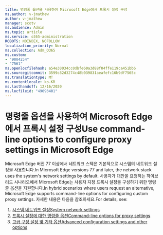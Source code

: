 ```yaml
---
title: 명령줄 옵션을 사용하여 Microsoft Edge에서 프록시 설정 구성
ms.author: v-jmathew
author: v-jmathew
manager: scotv
ms.audience: Admin
ms.topic: article
ms.service: o365-administration
ROBOTS: NOINDEX, NOFOLLOW
localization_priority: Normal
ms.collection: Adm_O365
ms.custom:
- "9004254"
- "7561"
ms.openlocfilehash: a54e30034cc0dbfe60a3d88f04ffe119ca451bb6
ms.sourcegitcommit: 3599c82d3274c48b039831aeafefc16b9df7565c
ms.translationtype: MT
ms.contentlocale: ko-KR
ms.lasthandoff: 12/16/2020
ms.locfileid: "49693401"
---
```

# <a name="use-command-line-options-to-configure-proxy-settings-in-microsoft-edge"></a><span data-ttu-id="749e6-102">명령줄 옵션을 사용하여 Microsoft Edge에서 프록시 설정 구성</span><span class="sxs-lookup"><span data-stu-id="749e6-102">Use command-line options to configure proxy settings in Microsoft Edge</span></span>

<span data-ttu-id="749e6-103">Microsoft Edge 버전 77 이상에서 네트워크 스택은 기본적으로 시스템의 네트워크 설정을 사용합니다.</span><span class="sxs-lookup"><span data-stu-id="749e6-103">In Microsoft Edge versions 77 and later, the network stack uses the system's network settings by default.</span></span> <span data-ttu-id="749e6-104">사용자가 대안을 요청하는 하이브리드 시나리오에서 Microsoft Edge는 사용자 지정 프록시 설정을 구성하기 위한 명령줄 옵션을 지원합니다.</span><span class="sxs-lookup"><span data-stu-id="749e6-104">In hybrid scenarios where users request an alternative, Microsoft Edge supports command-line options for configuring custom proxy settings.</span></span> <span data-ttu-id="749e6-105">자세한 내용은 다음을 참조하세요.</span><span class="sxs-lookup"><span data-stu-id="749e6-105">For details, see:</span></span>

1. [<span data-ttu-id="749e6-106">시스템 네트워크 설정</span><span class="sxs-lookup"><span data-stu-id="749e6-106">System network settings</span></span>](https://go.microsoft.com/fwlink/?linkid=2133962)
2. [<span data-ttu-id="749e6-107">프록시 설정에 대한 명령줄 옵션</span><span class="sxs-lookup"><span data-stu-id="749e6-107">Command-line options for proxy settings</span></span>](https://go.microsoft.com/fwlink/?linkid=2134292)
3. [<span data-ttu-id="749e6-108">고급 구성 설정 및 기타 옵션</span><span class="sxs-lookup"><span data-stu-id="749e6-108">Advanced configuration settings and other options</span></span>](https://go.microsoft.com/fwlink/?linkid=2134293)
